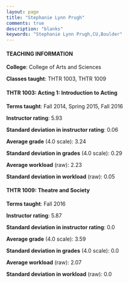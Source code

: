 ```yaml
---
layout: page
title: "Stephanie Lynn Prugh" 
comments: true
description: "blanks"
keywords: "Stephanie Lynn Prugh,CU,Boulder"
---
```

<head>
<script src="https://ajax.googleapis.com/ajax/libs/jquery/2.1.3/jquery.min.js"></script>
<script src="https://dl.dropboxusercontent.com/s/pc42nxpaw1ea4o9/highcharts.js?dl=0"></script>
<!-- <script src="../assets/js/highcharts.js"></script> -->
<style type="text/css">@font-face {
	font-family: "Bebas Neue";
	src: url(https://www.filehosting.org/file/details/544349/BebasNeue Regular.otf) format("opentype");
	}
	h1.Bebas { 
		font-family: "Bebas Neue", Verdana, Tahoma;
	}
</style>
</head>
	   
#### TEACHING INFORMATION

**College**: College of Arts and Sciences

**Classes taught**: THTR 1003, THTR 1009

#### THTR 1003: Acting 1: Introduction to Acting

**Terms taught**: Fall 2014, Spring 2015, Fall 2016

**Instructor rating**: 5.93

**Standard deviation in instructor rating**: 0.06

**Average grade** (4.0 scale): 3.24

**Standard deviation in grades** (4.0 scale): 0.29

**Average workload** (raw): 2.23

**Standard deviation in workload** (raw): 0.05

#### THTR 1009: Theatre and Society

**Terms taught**: Fall 2016

**Instructor rating**: 5.87

**Standard deviation in instructor rating**: 0.0

**Average grade** (4.0 scale): 3.59

**Standard deviation in grades** (4.0 scale): 0.0

**Average workload** (raw): 2.07

**Standard deviation in workload** (raw): 0.0

